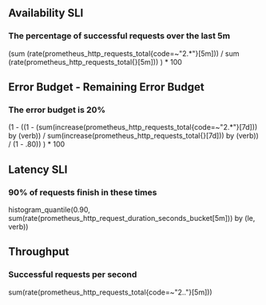 ## Availability SLI
### The percentage of successful requests over the last 5m
(sum (rate(prometheus_http_requests_total{code=~"2.*"}[5m])) / sum (rate(prometheus_http_requests_total{}[5m])) ) * 100


## Error Budget - Remaining Error Budget
### The error budget is 20%
(1 - ((1 - (sum(increase(prometheus_http_requests_total{code=~"2.*"}[7d])) by (verb)) /  sum(increase(prometheus_http_requests_total{}[7d])) by (verb)) / (1 - .80)) ) * 100

## Latency SLI
### 90% of requests finish in these times
histogram_quantile(0.90, sum(rate(prometheus_http_request_duration_seconds_bucket[5m])) by (le, verb)) 

## Throughput
### Successful requests per second
sum(rate(prometheus_http_requests_total{code=~"2.."}[5m]))